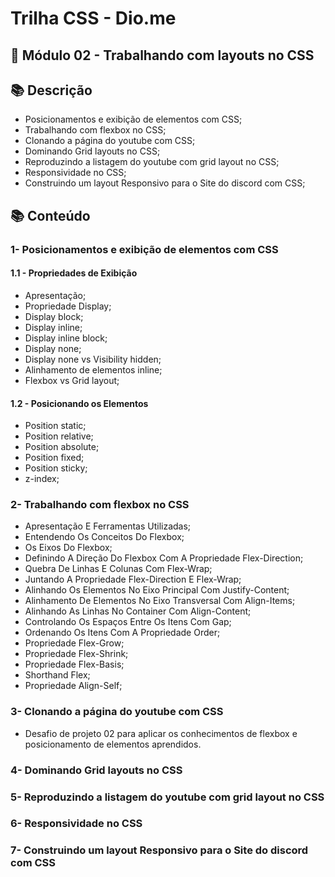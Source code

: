 # Trilha CSS - Dio.me

## 📝 Módulo 02 - Trabalhando com layouts no CSS

## 📚 Descrição
- Posicionamentos e exibição de elementos com CSS;
- Trabalhando com flexbox no CSS;
- Clonando a página do youtube com CSS;
- Dominando Grid layouts no CSS;
- Reproduzindo a listagem do youtube com grid layout no CSS;
- Responsividade no CSS;
- Construindo um layout Responsivo para o Site do discord com CSS;

## 📚 Conteúdo
### 1- Posicionamentos e exibição de elementos com CSS
#### 1.1 - Propriedades de Exibição
- Apresentação;
- Propriedade Display;
- Display block;
- Display inline;
- Display inline block;
- Display none;
- Display none vs Visibility hidden;
- Alinhamento de elementos inline;
- Flexbox vs Grid layout;

#### 1.2 - Posicionando os Elementos
- Position static;
- Position relative;
- Position absolute;
- Position fixed;
- Position sticky;
- z-index;

### 2- Trabalhando com flexbox no CSS
- Apresentação E Ferramentas Utilizadas;
- Entendendo Os Conceitos Do Flexbox;
- Os Eixos Do Flexbox;
- Definindo A Direção Do Flexbox Com A Propriedade Flex-Direction;
- Quebra De Linhas E Colunas Com Flex-Wrap;
- Juntando A Propriedade Flex-Direction E Flex-Wrap;
- Alinhando Os Elementos No Eixo Principal Com Justify-Content;
- Alinhamento De Elementos No Eixo Transversal Com Align-Items;
- Alinhando As Linhas No Container Com Align-Content;
- Controlando Os Espaços Entre Os Itens Com Gap;
- Ordenando Os Itens Com A Propriedade Order;
- Propriedade Flex-Grow;
- Propriedade Flex-Shrink;
- Propriedade Flex-Basis;
- Shorthand Flex;
- Propriedade Align-Self;

### 3- Clonando a página do youtube com CSS
- Desafio de projeto 02 para aplicar os conhecimentos de flexbox e posicionamento de elementos aprendidos.

### 4- Dominando Grid layouts no CSS

### 5- Reproduzindo a listagem do youtube com grid layout no CSS

### 6- Responsividade no CSS

### 7- Construindo um layout Responsivo para o Site do discord com CSS
